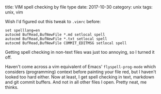 title: VIM spell checking by file type
date: 2017-10-30
category: unix
tags: unix, vim

Wish I'd figured out this tweak to `.vimrc` before:

```
set spelllang=en
autocmd BufRead,BufNewFile *.md setlocal spell
autocmd BufRead,BufNewFile *.txt setlocal spell
autocmd BufRead,BufNewFile COMMIT_EDITMSG setlocal spell
```

Getting spell checking in non-text files was just too annoying, so I
turned it off.

Haven't come across a vim equivalent of Emacs' `flyspell-prog-mode`
which considers (programming) context before painting your file red,
but I haven't looked too hard either. Now at least, I get spell
checking in text, markdown and git commit buffers. And not in all
other files I open. Pretty neat, me thinks.

